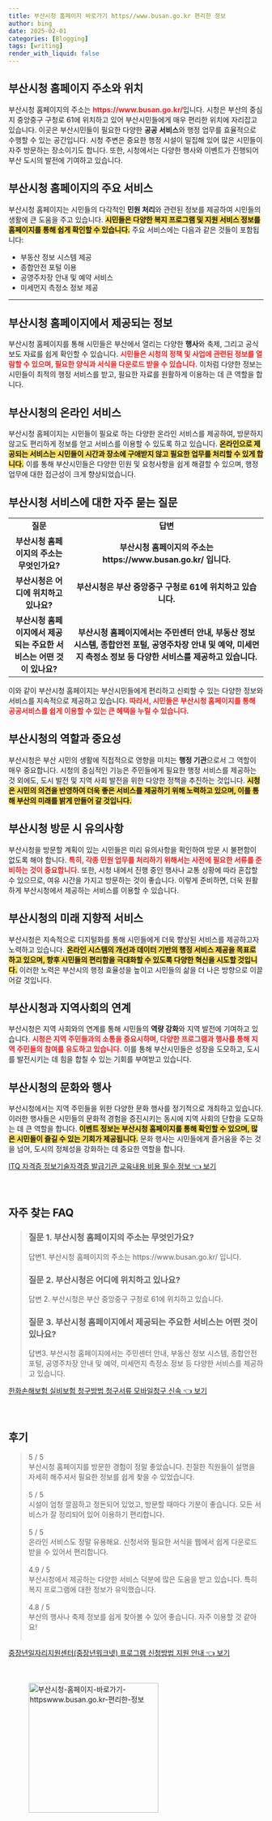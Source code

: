 ```yaml
---
title: 부산시청 홈페이지 바로가기 https//www.busan.go.kr 편리한 정보
author: bing
date: 2025-02-01
categories: [Blogging]
tags: [writing]
render_with_liquid: false
---
```



<h2 id='부산시청 홈페이지 주소와 위치'>부산시청 홈페이지 주소와 위치</h2>

<p>부산시청 홈페이지의 주소는 <b><span style="color: #ee2323;">https://www.busan.go.kr/</span></b>입니다. 시청은 부산의 중심지 중앙중구 구청로 61에 위치하고 있어 부산시민들에게 매우 편리한 위치에 자리잡고 있습니다. 이곳은 부산시민들이 필요한 다양한 <b>공공 서비스</b>와 행정 업무를 효율적으로 수행할 수 있는 공간입니다. 시청 주변은 중요한 행정 시설이 밀집해 있어 많은 시민들이 자주 방문하는 장소이기도 합니다. 또한, 시청에서는 다양한 행사와 이벤트가 진행되어 부산 도시의 발전에 기여하고 있습니다.</p>

<h2 id='부산시청 홈페이지의 주요 서비스'>부산시청 홈페이지의 주요 서비스</h2>

<p>부산시청 홈페이지는 시민들의 다각적인 <b>민원 처리</b>와 관련된 정보를 제공하여 시민들의 생활에 큰 도움을 주고 있습니다. <b><span style="background-color: #ffe066;">시민들은 다양한 복지 프로그램 및 지원 서비스 정보를 홈페이지를 통해 쉽게 확인할 수 있습니다.</span></b> 주요 서비스에는 다음과 같은 것들이 포함됩니다:</p>

<ul>
    <li>부동산 정보 시스템 제공</li>
    <li>종합안전 포털 이용</li>
    <li>공영주차장 안내 및 예약 서비스</li>
    <li>미세먼지 측정소 정보 제공</li>
</ul>

<hr />

<h2 id='부산시청 홈페이지에서 제공되는 정보'>부산시청 홈페이지에서 제공되는 정보</h2>

<p>부산시청 홈페이지를 통해 시민들은 부산에서 열리는 다양한 <b>행사</b>와 축제, 그리고 공식 보도 자료를 쉽게 확인할 수 있습니다. <b><span style="color: #ee2323;">시민들은 시청의 정책 및 사업에 관련된 정보를 열람할 수 있으며, 필요한 양식과 서식을 다운로드 받을 수 있습니다.</span></b> 이처럼 다양한 정보는 시민들이 최적의 행정 서비스를 받고, 필요한 자료를 원활하게 이용하는 데 큰 역할을 합니다.</p>

<h2 id='부산시청의 온라인 서비스'>부산시청의 온라인 서비스</h2>

<p>부산시청 홈페이지는 시민들이 필요로 하는 다양한 온라인 서비스를 제공하여, 방문하지 않고도 편리하게 정보를 얻고 서비스를 이용할 수 있도록 하고 있습니다. <b><span style="background-color: #ffe066;">온라인으로 제공되는 서비스는 시민들이 시간과 장소에 구애받지 않고 필요한 업무를 처리할 수 있게 합니다.</span></b> 이를 통해 부산시민들은 다양한 민원 및 요청사항을 쉽게 해결할 수 있으며, 행정 업무에 대한 접근성이 크게 향상되었습니다.</p>

<h2 id='부산시청 서비스에 대한 자주 묻는 질문'>부산시청 서비스에 대한 자주 묻는 질문</h2>

<table>
    <tr>
        <td style="text-align: center; height: 17px;"><b>질문</b></td>
        <td style="text-align: center; height: 17px;"><b>답변</b></td>
    </tr>
    <tr>
        <td style="text-align: center; height: 17px;"><b>부산시청 홈페이지의 주소는 무엇인가요?</b></td>
        <td style="text-align: center; height: 17px;"><b>부산시청 홈페이지의 주소는 https://www.busan.go.kr/ 입니다.</b></td>
    </tr>
    <tr>
        <td style="text-align: center; height: 17px;"><b>부산시청은 어디에 위치하고 있나요?</b></td>
        <td style="text-align: center; height: 17px;"><b>부산시청은 부산 중앙중구 구청로 61에 위치하고 있습니다.</b></td>
    </tr>
    <tr>
        <td style="text-align: center; height: 17px;"><b>부산시청 홈페이지에서 제공되는 주요한 서비스는 어떤 것이 있나요?</b></td>
        <td style="text-align: center; height: 17px;"><b>부산시청 홈페이지에서는 주민센터 안내, 부동산 정보 시스템, 종합안전 포털, 공영주차장 안내 및 예약, 미세먼지 측정소 정보 등 다양한 서비스를 제공하고 있습니다.</b></td>
    </tr>
</table>

<p>이와 같이 부산시청 홈페이지는 부산시민들에게 편리하고 신뢰할 수 있는 다양한 정보와 서비스를 지속적으로 제공하고 있습니다. <b><span style="color: #ee2323;">따라서, 시민들은 부산시청 홈페이지를 통해 공공서비스를 쉽게 이용할 수 있는 큰 혜택을 누릴 수 있습니다.</span></b></p>

<h2 id='부산시청의 역할과 중요성'>부산시청의 역할과 중요성</h2>

<p>부산시청은 부산 시민의 생활에 직접적으로 영향을 미치는 <b>행정 기관</b>으로서 그 역할이 매우 중요합니다. 시청의 중심적인 기능은 주민들에게 필요한 행정 서비스를 제공하는 것 외에도, 도시 발전 및 지역 사회 발전을 위한 다양한 정책을 추진하는 것입니다. <b><span style="background-color: #ffe066;">시청은 시민의 의견을 반영하여 더욱 좋은 서비스를 제공하기 위해 노력하고 있으며, 이를 통해 부산의 미래를 밝게 만들어 갈 것입니다.</span></b></p>

<h2 id='부산시청 방문 시 유의사항'>부산시청 방문 시 유의사항</h2>

<p>부산시청을 방문할 계획이 있는 시민들은 미리 유의사항을 확인하여 방문 시 불편함이 없도록 해야 합니다. <b><span style="color: #ee2323;">특히, 각종 민원 업무를 처리하기 위해서는 사전에 필요한 서류를 준비하는 것이 중요합니다.</span></b> 또한, 시청 내에서 진행 중인 행사나 교통 상황에 따라 혼잡할 수 있으므로, 여유 시간을 가지고 방문하는 것이 좋습니다. 이렇게 준비하면, 더욱 원활하게 부산시청에서 제공하는 서비스를 이용할 수 있습니다.</p>

<h2 id='부산시청의 미래 지향적 서비스'>부산시청의 미래 지향적 서비스</h2>

<p>부산시청은 지속적으로 디지털화를 통해 시민들에게 더욱 향상된 서비스를 제공하고자 노력하고 있습니다. <b><span style="background-color: #ffe066;">온라인 시스템의 개선과 데이터 기반의 행정 서비스 제공을 목표로 하고 있으며, 향후 시민들의 편리함을 극대화할 수 있도록 다양한 혁신을 시도할 것입니다.</span></b> 이러한 노력은 부산시의 행정 효율성을 높이고 시민들의 삶을 더 나은 방향으로 이끌어갈 것입니다.</p>

<h2 id='부산시청과 지역사회의 연계'>부산시청과 지역사회의 연계</h2>

<p>부산시청은 지역 사회와의 연계를 통해 시민들의 <b>역량 강화</b>와 지역 발전에 기여하고 있습니다. <b><span style="color: #ee2323;">시청은 지역 주민들과의 소통을 중요시하며, 다양한 프로그램과 행사를 통해 지역 주민들의 참여를 유도하고 있습니다.</span></b> 이를 통해 부산시민들은 성장을 도모하고, 도시를 발전시키는 데 힘을 합칠 수 있는 기회를 부여받고 있습니다.</p>

<h2 id='부산시청의 문화와 행사'>부산시청의 문화와 행사</h2>

<p>부산시청에서는 지역 주민들을 위한 다양한 문화 행사를 정기적으로 개최하고 있습니다. 이러한 행사들은 시민들의 문화적 경험을 증진시키는 동시에 지역 사회의 단합을 도모하는 데 큰 역할을 합니다. <b><span style="background-color: #ffe066;">이벤트 정보는 부산시청 홈페이지를 통해 확인할 수 있으며, 많은 시민들이 즐길 수 있는 기회가 제공됩니다.</span></b> 문화 행사는 시민들에게 즐거움을 주는 것을 넘어, 도시의 정체성을 강화하는 데 중요한 역할을 합니다.</p>


<p><a class="click-button" title="ITQ 자격증 정보기술자격증 발급기관 교육내용 비용 필수 정보" href="https://adkhouse.github.io/posts/ITQ-%EC%9E%90%EA%B2%A9%EC%A6%9D-%EC%A0%95%EB%B3%B4%EA%B8%B0%EC%88%A0%EC%9E%90%EA%B2%A9%EC%A6%9D-%EB%B0%9C%EA%B8%89%EA%B8%B0%EA%B4%80-%EA%B5%90%EC%9C%A1%EB%82%B4%EC%9A%A9-%EB%B9%84%EC%9A%A9-%ED%95%84%EC%88%98-%EC%A0%95%EB%B3%B4/" rel="dofollow">ITQ 자격증 정보기술자격증 발급기관 교육내용 비용 필수 정보 👈 보기</a></p><br>
<h2 id='자주_찾는_FAQ'>자주 찾는 FAQ</h2>
<div itemscope="" itemtype="https://schema.org/FAQPage"> 
<blockquote> 
<div itemscope="" itemprop="mainEntity" itemtype="https://schema.org/Question"> 
<h3 itemprop="name">질문 1. 부산시청 홈페이지의 주소는 무엇인가요?</h3> 
<div itemscope="" itemprop="acceptedAnswer" itemtype="https://schema.org/Answer"> 
<span itemprop="text"> 
<p>답변1. 부산시청 홈페이지의 주소는 https://www.busan.go.kr/ 입니다.</p> 
</span> 
</div> 
</div> 

<div itemscope="" itemprop="mainEntity" itemtype="https://schema.org/Question"> 
<h3 itemprop="name">질문 2. 부산시청은 어디에 위치하고 있나요?</h3> 
<div itemscope="" itemprop="acceptedAnswer" itemtype="https://schema.org/Answer"> 
<span itemprop="text"> 
<p>답변 2. 부산시청은 부산 중앙중구 구청로 61에 위치하고 있습니다.</p> 
</span> 
</div> 
</div> 

<div itemscope="" itemprop="mainEntity" itemtype="https://schema.org/Question"> 
<h3 itemprop="name">질문 3. 부산시청 홈페이지에서 제공되는 주요한 서비스는 어떤 것이 있나요?</h3> 
<div itemscope="" itemprop="acceptedAnswer" itemtype="https://schema.org/Answer"> 
<span itemprop="text"> 
<p>답변3. 부산시청 홈페이지에서는 주민센터 안내, 부동산 정보 시스템, 종합안전 포털, 공영주차장 안내 및 예약, 미세먼지 측정소 정보 등 다양한 서비스를 제공하고 있습니다.</p> 
</span> 
</div> 
</div> 
</blockquote> 
</div>
<p><a class="click-button" title="한화손해보험 실비보험 청구방법 청구서류 모바일청구 신속" href="https://adkhouse.github.io/posts/%ED%95%9C%ED%99%94%EC%86%90%ED%95%B4%EB%B3%B4%ED%97%98-%EC%8B%A4%EB%B9%84%EB%B3%B4%ED%97%98-%EC%B2%AD%EA%B5%AC%EB%B0%A9%EB%B2%95-%EC%B2%AD%EA%B5%AC%EC%84%9C%EB%A5%98-%EB%AA%A8%EB%B0%94%EC%9D%BC%EC%B2%AD%EA%B5%AC-%EC%8B%A0%EC%86%8D/" rel="dofollow">한화손해보험 실비보험 청구방법 청구서류 모바일청구 신속 👈 보기</a></p><br>
<h2 id='후기'>후기</h2>
<div itemscope itemtype="https://schema.org/Product">
  <blockquote>
  <div itemprop="review" itemscope itemtype="https://schema.org/Review">
      <div itemprop="reviewRating" itemscope itemtype="https://schema.org/Rating"> <span itemprop="ratingValue">5</span> / <span itemprop="bestRating">5</span> </div>
      <span itemprop="reviewBody">부산시청 홈페이지를 방문한 경험이 정말 좋았습니다. 친절한 직원들이 설명을 자세히 해주셔서 필요한 정보를 쉽게 찾을 수 있었습니다.</span>
  </div>
  <br>
  <div itemprop="review" itemscope itemtype="https://schema.org/Review">
      <div itemprop="reviewRating" itemscope itemtype="https://schema.org/Rating"> <span itemprop="ratingValue">5</span> / <span itemprop="bestRating">5</span> </div>
      <span itemprop="reviewBody">시설이 엄청 깔끔하고 정돈되어 있었고, 방문할 때마다 기분이 좋습니다. 모든 서비스가 잘 정리되어 있어 이용하기 편리합니다.</span>
  </div>
  <br>
  <div itemprop="review" itemscope itemtype="https://schema.org/Review">
      <div itemprop="reviewRating" itemscope itemtype="https://schema.org/Rating"> <span itemprop="ratingValue">5</span> / <span itemprop="bestRating">5</span> </div>
      <span itemprop="reviewBody">온라인 서비스도 정말 유용해요. 신청서와 필요한 서식을 웹에서 쉽게 다운로드 받을 수 있어서 편리합니다.</span>
  </div>
  <br>
  <div itemprop="review" itemscope itemtype="https://schema.org/Review">
      <div itemprop="reviewRating" itemscope itemtype="https://schema.org/Rating"> <span itemprop="ratingValue">4.9</span> / <span itemprop="bestRating">5</span> </div>
      <span itemprop="reviewBody">부산시청에서 제공하는 다양한 서비스 덕분에 많은 도움을 받고 있습니다. 특히 복지 프로그램에 대한 정보가 유익했습니다.</span>
  </div>
  <br>
  <div itemprop="review" itemscope itemtype="https://schema.org/Review">
      <div itemprop="reviewRating" itemscope itemtype="https://schema.org/Rating"> <span itemprop="ratingValue">4.8</span> / <span itemprop="bestRating">5</span> </div>
      <span itemprop="reviewBody">부산의 행사나 축제 정보를 쉽게 찾아볼 수 있어 좋습니다. 자주 이용할 것 같아요!</span>
  </div>
  <br>
  </blockquote>
</div>
<p><a class="click-button" title="중장년일자리지원센터(중장년워크넷) 프로그램 신청방법 지원 안내" href="https://adkhouse.github.io/posts/%EC%A4%91%EC%9E%A5%EB%85%84%EC%9D%BC%EC%9E%90%EB%A6%AC%EC%A7%80%EC%9B%90%EC%84%BC%ED%84%B0(%EC%A4%91%EC%9E%A5%EB%85%84%EC%9B%8C%ED%81%AC%EB%84%B7)-%ED%94%84%EB%A1%9C%EA%B7%B8%EB%9E%A8-%EC%8B%A0%EC%B2%AD%EB%B0%A9%EB%B2%95-%EC%A7%80%EC%9B%90-%EC%95%88%EB%82%B4/" rel="dofollow">중장년일자리지원센터(중장년워크넷) 프로그램 신청방법 지원 안내 👈 보기</a></p><br>
<figure class="image"><img src="https://adkhouse.github.io/assets/img/thumbnail/부산시청-홈페이지-바로가기-httpswww.busan.go.kr-편리한-정보.webp" alt="부산시청-홈페이지-바로가기-httpswww.busan.go.kr-편리한-정보" width="256" height="256"></figure>